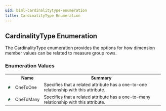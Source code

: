 ```yaml
---
uid: biml-cardinalitytype-enumeration
title: CardinalityType Enumeration
---
```


## CardinalityType Enumeration

<div class="LanguageSummary"><div class ="SummaryItem">The CardinalityType enumeration provides the options for how dimension member values can be related to measure group rows.</div></div>
<div class="EnumValueGroup">

### Enumeration Values

<table id="EnumValue" class="MemberList"><tbody><tr><th class="MemberTypeIconColumnHeader">&nbsp;</th><th class="MemberNameColumnHeader">Name</th><th class="MemberSummaryColumnHeader">Summary</th></tr><tr class="cd0"><td align="center" class="MemberTypeIcon"><img src="enumValue.png"></img></td><td class="MemberName">OneToOne</td><td class="MemberSummary"><div class ="SummaryItem">Specifies that a related attribute has a one-to-one relationship with this attribute.</div></td></tr><tr class="cd1"><td align="center" class="MemberTypeIcon"><img src="enumValue.png"></img></td><td class="MemberName">OneToMany</td><td class="MemberSummary"><div class ="SummaryItem">Specifies that a related attribute has a one-to-many relationship with this attribute.</div></td></tr></tbody></table>
</div>